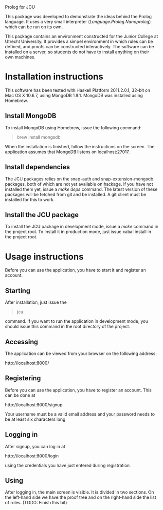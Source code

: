 Prolog for JCU

This package was developed to demonstrate the ideas behind the Prolog language.
It uses a very small interpreter (*Language.Prolog.Nanoprolog*) which can be
run on its own.

This package contains an environment constructed for the Junior College at
Utrecht University. It provides a simpel environment in which rules can be
defined, and proofs can be constructed interactively. The software can be
installed on a server, so students do not have to install anything on their own
machines.


Installation instructions
=========================

This software has been tested with Haskell Platform 2011.2.0.1, 32-bit on Mac
OS X 10.6.7, using MongoDB 1.8.1. MongoDB was installed using Homebrew.

Install MongoDB
---------------
To install MongoDB using Homebrew, issue the following command:

> brew install mongodb

When the installation is finished, follow the instructions on the screen.
The application assumes that MongoDB listens on localhost:27017.

Install dependencies
--------------------
The JCU packages relies on the snap-auth and snap-extension-mongodb packages,
both of which are not yet available on hackage. If you have not installed them
yet, issue a *make deps* command. The latest version of these packages will be
fetched from git and be installed. A git client must be installed for this to
work.

Install the JCU package
-----------------------
To install the JCU package in development mode, issue a *make* command in the
project root. To install it in production mode, just issue cabal install in the
project root.


Usage instructions
==================
Before you can use the application, you have to start it and register an
account.

Starting
--------
After installation, just issue the

> jcu

command. If you want to run the application in development mode, you should
issue this command in the root directory of the project.

Accessing
---------
The application can be viewed from your browser on the following address:

http://localhost:8000/

Registering
-----------
Before you can use the application, you have to register an account. This
can be done at

http://localhost:8000/signup

Your username must be a valid email address and your password needs to be at
least six characters long.

Logging in
----------
After signup, you can log in at

http://localhost:8000/login

using the credentials you have just entered during registration.

Using
-----
After logging in, the main screen is visible. It is divided in two sections.
On the left-hand side we have the proof tree and on the right-hand side
the list of rules.
(TODO: Finish this bit)
